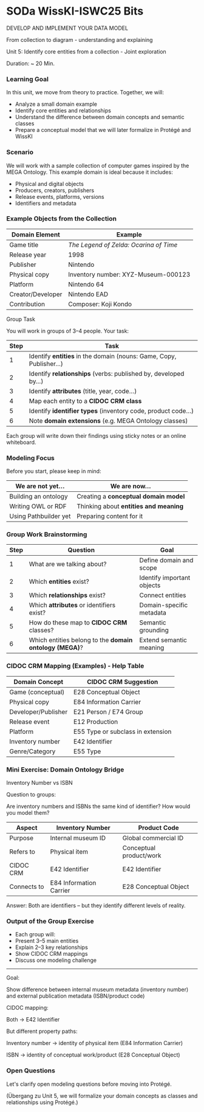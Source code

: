 <!--
*titel:
*author:in/urheber:in: 
orcid: 
email: SODa@sammlungen.io
*lizenz: cc by
lizenzlink: https://creativecommons.org/
*persistenter OER link: 
language: 
version:  v1
beschreibung: 
format: SODa WissKI How-to-Tutorial
modultitel: 
modul: Unit 1
einheitstitel: Welcome and warm-up 
eiheit: Einheit 1
lernziel: 

baustein:
zielgruppe: https://zenodo.org/records/15574575
gestaltungsprinzip: 
keywords: ???
erstellungsdatum: 

technische metadaten:
medientyp: text
dateiformat: .md
dauer: 
größe:
software: Web

icon: https://github.com/chastik/Beratung_Dateityp_Bild/refs/heads/main/resources/SODa-Logo_full.svg

link: https://raw.githubusercontent.com/chastik/WissKI/refs/heads/main/soda.css

-->


# SODa WissKI-ISWC25 Bits

DEVELOP AND IMPLEMENT YOUR DATA MODEL

From collection to diagram - understanding and explaining

Unit 5: Identify core entities from a collection - Joint exploration

Duration: ~ 20 Min.

### Learning Goal

In this unit, we move from theory to practice. Together, we will:

* Analyze a small domain example
* Identify core entities and relationships
* Understand the difference between domain concepts and semantic classes
* Prepare a conceptual model that we will later formalize in Protégé and WissKI

### Scenario

We will work with a sample collection of computer games inspired by the MEGA Ontology.
This example domain is ideal because it includes:

* Physical and digital objects
* Producers, creators, publishers
* Release events, platforms, versions
* Identifiers and metadata 

### Example Objects from the Collection

| Domain Element    | Example                                |
| ----------------- | -------------------------------------- |
| Game title        | *The Legend of Zelda: Ocarina of Time* |
| Release year      | 1998                                   |
| Publisher         | Nintendo                               |
| Physical copy     | Inventory number: XYZ-Museum-000123    |
| Platform          | Nintendo 64                            |
| Creator/Developer | Nintendo EAD                           |
| Contribution      | Composer: Koji Kondo                   |


Group Task

You will work in groups of 3–4 people. Your task:

| Step | Task                                                                |
| ---- | ------------------------------------------------------------------- |
| 1    | Identify **entities** in the domain (nouns: Game, Copy, Publisher…) |
| 2    | Identify **relationships** (verbs: published by, developed by…)     |
| 3    | Identify **attributes** (title, year, code…)                        |
| 4    | Map each entity to a **CIDOC CRM class**                            |
| 5    | Identify **identifier types** (inventory code, product code…)       |
| 6    | Note **domain extensions** (e.g. MEGA Ontology classes)             |

Each group will write down their findings using sticky notes or an online whiteboard.

### Modeling Focus

Before you start, please keep in mind:

| We are not yet…       | We are now…                             |
| --------------------- | --------------------------------------- |
| Building an ontology  | Creating a **conceptual domain model**  |
| Writing OWL or RDF    | Thinking about **entities and meaning** |
| Using Pathbuilder yet | Preparing content for it                |


### Group Work Brainstorming

| Step | Question                                                 | Goal                       |
| ---- | -------------------------------------------------------- | -------------------------- |
| 1    | What are we talking about?                               | Define domain and scope    |
| 2    | Which **entities** exist?                                | Identify important objects |
| 3    | Which **relationships** exist?                           | Connect entities           |
| 4    | Which **attributes** or identifiers exist?               | Domain-specific metadata   |
| 5    | How do these map to **CIDOC CRM** classes?               | Semantic grounding         |
| 6    | Which entities belong to the **domain ontology (MEGA)**? | Extend semantic meaning    |

### CIDOC CRM Mapping (Examples) - Help Table

| Domain Concept      | CIDOC CRM Suggestion              |
| ------------------- | --------------------------------- |
| Game (conceptual)   | E28 Conceptual Object             |
| Physical copy       | E84 Information Carrier           |
| Developer/Publisher | E21 Person / E74 Group            |
| Release event       | E12 Production                    |
| Platform            | E55 Type or subclass in extension |
| Inventory number    | E42 Identifier                    |
| Genre/Category      | E55 Type                          |

### Mini Exercise: Domain Ontology Bridge 

Inventory Number vs ISBN

Question to groups:

Are inventory numbers and ISBNs the same kind of identifier? How would you model them?

| Aspect      | Inventory Number        | Product Code            |
| ----------- | ----------------------- | ----------------------- |
| Purpose     | Internal museum ID      | Global commercial ID    |
| Refers to   | Physical item           | Conceptual product/work |
| CIDOC CRM   | E42 Identifier          | E42 Identifier          |
| Connects to | E84 Information Carrier | E28 Conceptual Object   |

Answer: Both are identifiers – but they identify different levels of reality.

### Output of the Group Exercise

* Each group will:
* Present 3–5 main entities
* Explain 2–3 key relationships
* Show CIDOC CRM mappings
* Discuss one modeling challenge

______________________________________

Goal:

Show difference between internal museum metadata (inventory number) and external publication metadata (ISBN/product code)

CIDOC mapping:

Both → E42 Identifier

But different property paths:

Inventory number → identity of physical item (E84 Information Carrier)

ISBN → identity of conceptual work/product (E28 Conceptual Object)


### Open Questions

Let's clarify open modeling questions before moving into Protégé.

(Übergang zu Unit 5, we will formalize your domain concepts as classes and relationships using Protégé.)







